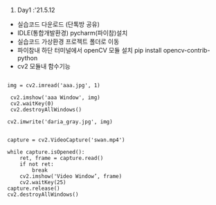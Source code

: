 1. Day1 :'21.5.12
* 실습코드 다운로드 (단톡방 공유)
* IDLE(통합개발환경) pycharm(파이참)설치
* 실습코드 가상환경 프로젝트 폴더로 이동
* 파이참내 하단 터미널에서 openCV 모듈 설치
  pip install opencv-contrib-python
* cv2 모듈내 함수기능

<code>
img = cv2.imread('aaa.jpg', 1) 
</code>

<code>
 cv2.imshow('aaa Window', img)
 cv2.waitKey(0)
 cv2.destroyAllWindows()
</code>

<code>
cv2.imwrite('daria_gray.jpg', img)
</code>

<pre>
<code>
capture = cv2.VideoCapture('swan.mp4')

while capture.isOpened():
    ret, frame = capture.read()
    if not ret:
        break
    cv2.imshow('Video Window’, frame)
    cv2.waitKey(25)
capture.release()
cv2.destroyAllWindows()
</code>
</pre>
